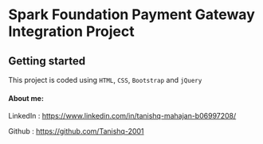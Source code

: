 #  Spark Foundation Payment Gateway Integration Project 
## Getting started


This project is coded using `HTML`, `CSS`, `Bootstrap` and `jQuery`

####  About me:


LinkedIn : https://www.linkedin.com/in/tanishq-mahajan-b06997208/


Github : https://github.com/Tanishq-2001
